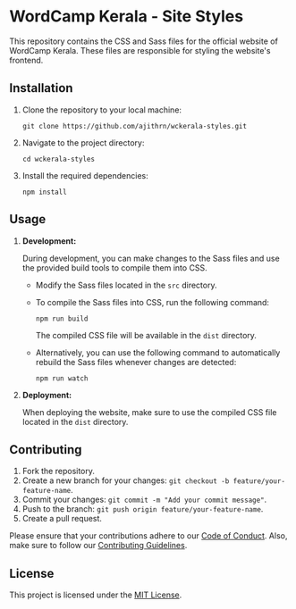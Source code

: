 # WordCamp Kerala - Site Styles

This repository contains the CSS and Sass files for the official website of WordCamp Kerala. These files are responsible for styling the website's frontend.

## Installation

1. Clone the repository to your local machine:

   ```shell
   git clone https://github.com/ajithrn/wckerala-styles.git
   ```
   
2. Navigate to the project directory:

   ```shell
   cd wckerala-styles
   ```

3. Install the required dependencies:

   ```shell
   npm install
   ```

## Usage

1. **Development:**

   During development, you can make changes to the Sass files and use the provided build tools to compile them into CSS.

   - Modify the Sass files located in the `src` directory.
   - To compile the Sass files into CSS, run the following command:

     ```shell
     npm run build
     ```

     The compiled CSS file will be available in the `dist` directory.

   - Alternatively, you can use the following command to automatically rebuild the Sass files whenever changes are detected:

     ```shell
     npm run watch
     ```

2. **Deployment:**

   When deploying the website, make sure to use the compiled CSS file located in the `dist` directory.

## Contributing

1. Fork the repository.
2. Create a new branch for your changes: `git checkout -b feature/your-feature-name`.
3. Commit your changes: `git commit -m "Add your commit message"`.
4. Push to the branch: `git push origin feature/your-feature-name`.
5. Create a pull request.

Please ensure that your contributions adhere to our [Code of Conduct](CODE_OF_CONDUCT.md). Also, make sure to follow our [Contributing Guidelines](CONTRIBUTING.md).

## License

This project is licensed under the [MIT License](LICENSE).